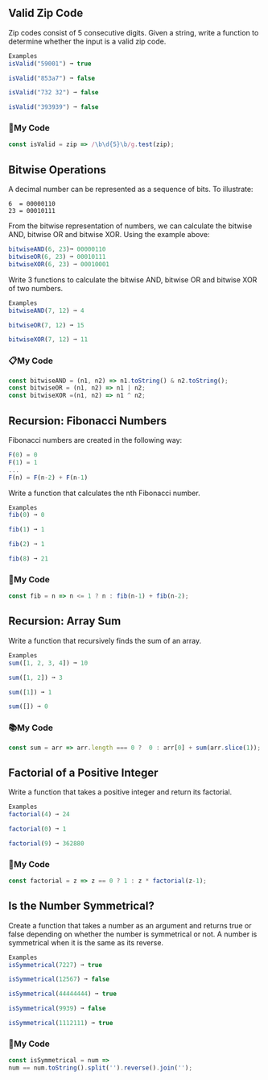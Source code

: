 ## Valid Zip Code
Zip codes consist of 5 consecutive digits. Given a string, write a function to determine whether the input is a valid zip code.
```js
Examples
isValid("59001") ➞ true

isValid("853a7") ➞ false

isValid("732 32") ➞ false

isValid("393939") ➞ false
```
### :scroll:My Code
```js
const isValid = zip => /\b\d{5}\b/g.test(zip);
```

## Bitwise Operations
A decimal number can be represented as a sequence of bits. To illustrate:
```
6  = 00000110
23 = 00010111
```
From the bitwise representation of numbers, we can calculate the bitwise AND, bitwise OR and bitwise XOR. Using the example above:
```js
bitwiseAND(6, 23)➞ 00000110
bitwiseOR(6, 23) ➞ 00010111
bitwiseXOR(6, 23) ➞ 00010001
```
Write 3 functions to calculate the bitwise AND, bitwise OR and bitwise XOR of two numbers.
```js
Examples
bitwiseAND(7, 12) ➞ 4

bitwiseOR(7, 12) ➞ 15

bitwiseXOR(7, 12) ➞ 11
```
### :clipboard:My Code
```js
const bitwiseAND = (n1, n2) => n1.toString() & n2.toString();
const bitwiseOR = (n1, n2) => n1 | n2;
const bitwiseXOR =(n1, n2) => n1 ^ n2;
```

## Recursion: Fibonacci Numbers
Fibonacci numbers are created in the following way:
```js
F(0) = 0
F(1) = 1
...
F(n) = F(n-2) + F(n-1)
```
Write a function that calculates the nth Fibonacci number.
```js
Examples
fib(0) ➞ 0

fib(1) ➞ 1

fib(2) ➞ 1

fib(8) ➞ 21
```
### :ledger:My Code
```js
const fib = n => n <= 1 ? n : fib(n-1) + fib(n-2);
```

## Recursion: Array Sum
Write a function that recursively finds the sum of an array.
```js
Examples
sum([1, 2, 3, 4]) ➞ 10

sum([1, 2]) ➞ 3

sum([1]) ➞ 1

sum([]) ➞ 0
```
### :books:My Code
```js
const sum = arr => arr.length === 0 ?  0 : arr[0] + sum(arr.slice(1));
```

## Factorial of a Positive Integer
Write a function that takes a positive integer and return its factorial.
```js
Examples
factorial(4) ➞ 24

factorial(0) ➞ 1

factorial(9) ➞ 362880
```
### :bookmark:My Code
```js
const factorial = z => z == 0 ? 1 : z * factorial(z-1);
```

## Is the Number Symmetrical?
Create a function that takes a number as an argument and returns true or false depending on whether the number is symmetrical or not. A number is symmetrical when it is the same as its reverse.
```js
Examples
isSymmetrical(7227) ➞ true

isSymmetrical(12567) ➞ false

isSymmetrical(44444444) ➞ true

isSymmetrical(9939) ➞ false

isSymmetrical(1112111) ➞ true
```
### :name_badge:My Code
```js
const isSymmetrical = num =>
num == num.toString().split('').reverse().join('');
```
